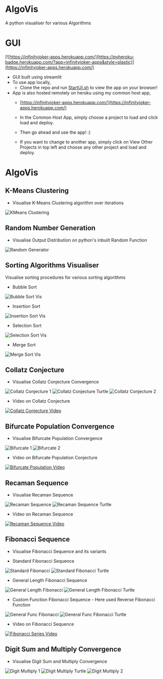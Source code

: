 # AlgoVis
 A python visualiser for various Algorithms

# GUI
[![https://infinityjoker-apps.herokuapp.com/](https://pyheroku-badge.herokuapp.com/?app=infinityjoker-apps&style=plastic)](https://infinityjoker-apps.herokuapp.com/)

 - GUI built using streamlit
 - To use app locally,
    - Clone the repo and run [StartUI.sh](StartUI.sh) to view the app on your browser!
 - App is also hosted remotely on heroku using my common host app,
    - [https://infinityjoker-apps.herokuapp.com/](https://infinityjoker-apps.herokuapp.com/)

    - In the Common Host App, simply choose a project to load and click load and deploy.

    - Then go ahead and use the app! :)

    - If you want to change to another app, simply click on View Other Projects in top left and choose any other project and load and deploy.

# AlgoVis
## K-Means Clustering
   - Visualise K-Means Clustering algorithm over iterations
   
   ![KMeans Clustering](Data/GeneratedVisualisations/KMeansClustering_GIF.gif)

## Random Number Generation
   - Visualise Output Distribution on python's inbuilt Random Function
   
   ![Random Generator](Data/GeneratedVisualisations/RandomGen_GIF.gif)
   
## Sorting Algorithms Visualiser
   Visualise sorting procedures for various sorting algorithms

   - Bubble Sort
   
   ![Bubble Sort Vis](Data/GeneratedVisualisations/SortVis_Sort_BubbleSort.gif)

   - Insertion Sort
   
   ![Insertion Sort Vis](Data/GeneratedVisualisations/SortVis_Sort_InsertionSort.gif)

   - Selection Sort
   
   ![Selection Sort Vis](Data/GeneratedVisualisations/SortVis_Sort_SelectionSort.gif)

   - Merge Sort
   
   ![Merge Sort Vis](Data/GeneratedVisualisations/SortVis_Sort_MergeSort.gif)

## Collatz Conjecture
   - Visualise Collatz Conjecture Convergence
   
   ![Collatz Conjecture 1](Data/GeneratedVisualisations/CollatzConjecture_ConvergenceSingleValue.png)
   ![Collatz Conjecture Turtle](Data/GeneratedVisualisations/CollatzConjecture_ConvergenceTurtle.PNG)
   ![Collatz Conjecture 2](Data/GeneratedVisualisations/CollatzConjecture_ConvergenceItersCount.png)

   - Video on Collatz Conjecture
   
   [![Collatz Conjecture Video](https://img.youtube.com/vi/5mFpVDpKX70/0.jpg)](https://www.youtube.com/watch?v=5mFpVDpKX70)
   
## Bifurcate Population Convergence
   - Visualise Bifurcate Population Convergence
   
   ![Bifurcate 1](Data/GeneratedVisualisations/Bifurcation_PopulationConvergence.png)
   ![Bifurcate 2](Data/GeneratedVisualisations/Bifurcation_BifurcationPlot.png)

   - Video on Bifurcate Population Conjecture
   
   [![Bifurcate Population Video](https://img.youtube.com/vi/ovJcsL7vyrk/0.jpg)](https://www.youtube.com/watch?v=ovJcsL7vyrk)

## Recaman Sequence
   - Visualise Recaman Sequence
   
   ![Recaman Sequence](Data/GeneratedVisualisations/Recaman_Sequence.png)
   ![Recaman Sequence Turtle](Data/GeneratedVisualisations/Recaman_SequenceTurtle.PNG)
      
   - Video on Recaman Sequence
   
   [![Recaman Sequence Video](https://img.youtube.com/vi/FGC5TdIiT9U/0.jpg)](https://www.youtube.com/watch?v=FGC5TdIiT9U)

## Fibonacci Sequence
   - Visualise Fibonacci Sequence and its variants
   
   - Standard Fibonacci Sequence

   ![Standard Fibonacci](Data/GeneratedVisualisations/Fibonacci_Standard.png)
   ![Standard Fibonacci Turtle](Data/GeneratedVisualisations/Fibonacci_StandardTurtle.PNG)

   - General Length Fibonacci Sequence

   ![General Length Fibonacci](Data/GeneratedVisualisations/Fibonacci_GenericLength.png)
   ![General Length Fibonacci Turtle](Data/GeneratedVisualisations/Fibonacci_GenericLengthTurtle.PNG)

   - Custom Function Fibonacci Sequence - Here used Reverse Fibonacci Function

   ![General Func Fibonacci](Data/GeneratedVisualisations/Fibonacci_GenericFunc.png)
   ![General Func Fibonacci Turtle](Data/GeneratedVisualisations/Fibonacci_GenericFuncTurtle.PNG)

   - Video on Fibonacci Sequence
   
   [![Fibonacci Series Video](https://img.youtube.com/vi/SjSHVDfXHQ4/0.jpg)](https://www.youtube.com/watch?v=SjSHVDfXHQ4)
   
## Digit Sum and Multiply Convergence
   - Visualise Digit Sum and Multiply Convergence
   
   ![Digit Multiply 1](Data/GeneratedVisualisations/DigitMultiply_ConvergenceSingleValue.png)
   ![Digit Multiply Turtle](Data/GeneratedVisualisations/DigitMultiply_ConvergenceTurtle.PNG)
   ![Digit Multiply 2](Data/GeneratedVisualisations/DigitMultiply_ConvergenceItersCount.png)
